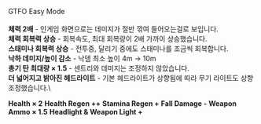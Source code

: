 GTFO Easy Mode\
\
**체력 2배** - 인게임 화면으로는 데미지가 절반 깎여 들어오는걸로 보입니다.\
**체력 회복력 상승** - 회복속도, 최대 회복량이 2배 가까이 상승했습니다.\
**스태미나 회복력 상승** - 전투중, 달리기 중에도 스태미나를 조금씩 회복합니다.\
**낙하 데미지/높이 감소** - 낙뎀 최소 높이 4m -> 10m\
**총기 탄 최대량 × 1.5** - 센트리와 데미지는 조정하지 않았습니다.\
**더 넓어지고 밝아진 헤드라이트** - 기본 헤드라이트가 상향됨에 따라 무기 라이트도 상향 조정했습니다.\

**Health × 2**
**Health Regen ++**
**Stamina Regen +**
**Fall Damage -**
**Weapon Ammo × 1.5**
**Headlight & Weapon Light +**